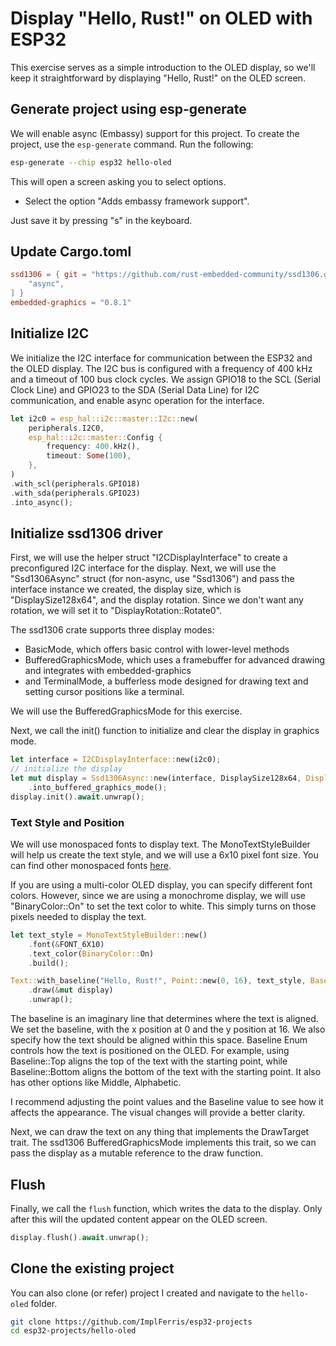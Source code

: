 # Display "Hello, Rust!" on OLED with ESP32

This exercise serves as a simple introduction to the OLED display, so we'll keep it straightforward by displaying "Hello, Rust!" on the OLED screen.  


## Generate project using esp-generate
We will enable async (Embassy) support for this project.  To create the project, use the `esp-generate` command. Run the following:

```sh
esp-generate --chip esp32 hello-oled
```

This will open a screen asking you to select options. 

- Select the option "Adds embassy framework support".

Just save it by pressing "s" in the keyboard.

## Update Cargo.toml

```toml
ssd1306 = { git = "https://github.com/rust-embedded-community/ssd1306.git", rev = "f3a2f7aca421fbf3ddda45ecef0dfd1f0f12330e", features = [
    "async",
] }
embedded-graphics = "0.8.1"
```

## Initialize I2C
We initialize the I2C interface for communication between the ESP32 and the OLED display. The I2C bus is configured with a frequency of 400 kHz and a timeout of 100 bus clock cycles. We assign GPIO18 to the SCL (Serial Clock Line) and GPIO23 to the SDA (Serial Data Line) for I2C communication, and enable async operation for the interface.

```rust
let i2c0 = esp_hal::i2c::master::I2c::new(
    peripherals.I2C0,
    esp_hal::i2c::master::Config {
        frequency: 400.kHz(),
        timeout: Some(100),
    },
)
.with_scl(peripherals.GPIO18)
.with_sda(peripherals.GPIO23)
.into_async();
```

## Initialize ssd1306 driver

First, we will use the helper struct "I2CDisplayInterface" to create a preconfigured I2C interface for the display. Next, we will use the "Ssd1306Async" struct (for non-async, use "Ssd1306") and pass the interface instance we created, the display size, which is "DisplaySize128x64", and the display rotation. Since we don't want any rotation, we will set it to "DisplayRotation::Rotate0".

The ssd1306 crate supports three display modes: 
- BasicMode, which offers basic control with lower-level methods
- BufferedGraphicsMode, which uses a framebuffer for advanced drawing and integrates with embedded-graphics
- and TerminalMode, a bufferless mode designed for drawing text and setting cursor positions like a terminal.

We will use the BufferedGraphicsMode for this exercise. 

Next, we call the init() function to initialize and clear the display in graphics mode.

```rust
let interface = I2CDisplayInterface::new(i2c0);
// initialize the display
let mut display = Ssd1306Async::new(interface, DisplaySize128x64, DisplayRotation::Rotate0)
    .into_buffered_graphics_mode();
display.init().await.unwrap();
```

### Text Style and Position
We will use monospaced fonts to display text. The MonoTextStyleBuilder will help us create the text style, and we will use a 6x10 pixel font size. You can find other monospaced fonts [here](https://docs.rs/embedded-graphics/latest/embedded_graphics/mono_font/ascii/index.html).

If you are using a multi-color OLED display, you can specify different font colors. However, since we are using a monochrome display, we will use "BinaryColor::On" to set the text color to white. This simply turns on those pixels needed to display the text.

```rust
let text_style = MonoTextStyleBuilder::new()
    .font(&FONT_6X10)
    .text_color(BinaryColor::On)
    .build();

Text::with_baseline("Hello, Rust!", Point::new(0, 16), text_style, Baseline::Top)
    .draw(&mut display)
    .unwrap();
```

The baseline is an imaginary line that determines where the text is aligned. We set the baseline, with the x position at 0 and the y position at 16. We also specify how the text should be aligned within this space. Baseline Enum controls how the text is positioned on the OLED. For example, using Baseline::Top aligns the top of the text with the starting point, while Baseline::Bottom aligns the bottom of the text with the starting point. It also has other options like Middle, Alphabetic.

I recommend adjusting the point values and the Baseline value to see how it affects the appearance. The visual changes will provide a better clarity.

Next, we can draw the text on any thing that implements the DrawTarget trait. The ssd1306 BufferedGraphicsMode implements this trait, so we can pass the display as a mutable reference to the draw function.

## Flush

Finally, we call the `flush` function, which writes the data to the display. Only after this will the updated content appear on the OLED screen.

```rust
display.flush().await.unwrap();
```

## Clone the existing project
You can also clone (or refer) project I created and navigate to the `hello-oled` folder.

```sh
git clone https://github.com/ImplFerris/esp32-projects
cd esp32-projects/hello-oled
```



